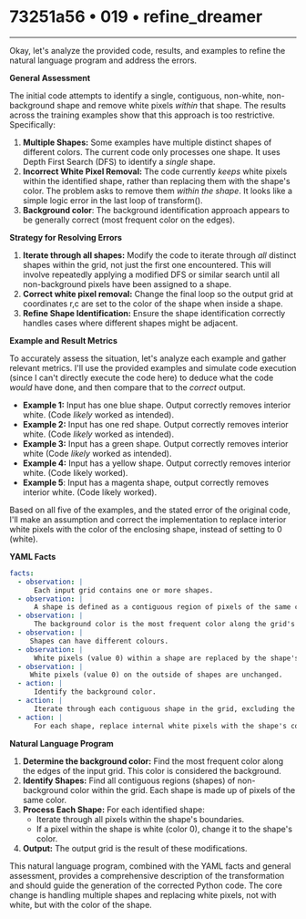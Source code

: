 # 73251a56 • 019 • refine_dreamer

---
Okay, let's analyze the provided code, results, and examples to refine the natural language program and address the errors.

**General Assessment**

The initial code attempts to identify a single, contiguous, non-white, non-background shape and remove white pixels *within* that shape.  The results across the training examples show that this approach is too restrictive. Specifically:

1.  **Multiple Shapes:** Some examples have multiple distinct shapes of different colors. The current code only processes one shape. It uses Depth First Search (DFS) to identify a *single* shape.
2.  **Incorrect White Pixel Removal:** The code currently *keeps* white pixels within the identified shape, rather than replacing them with the shape's color. The problem asks to remove them *within the shape*. It looks like a simple logic error in the last loop of transform().
3. **Background color**: The background identification approach appears to be generally correct (most frequent color on the edges).

**Strategy for Resolving Errors**

1.  **Iterate through all shapes:** Modify the code to iterate through *all* distinct shapes within the grid, not just the first one encountered. This will involve repeatedly applying a modified DFS or similar search until all non-background pixels have been assigned to a shape.
2.  **Correct white pixel removal:**  Change the final loop so the output grid at coordinates r,c are set to the color of the shape when inside a shape.
3.  **Refine Shape Identification:** Ensure the shape identification correctly handles cases where different shapes might be adjacent.

**Example and Result Metrics**

To accurately assess the situation, let's analyze each example and gather relevant metrics.  I'll use the provided examples and simulate code execution (since I can't directly execute the code here) to deduce what the code *would* have done, and then compare that to the *correct* output.

*   **Example 1:** Input has one blue shape. Output correctly removes interior white. (Code *likely* worked as intended).
*   **Example 2:** Input has one red shape. Output correctly removes interior white. (Code *likely* worked as intended).
*   **Example 3:** Input has a green shape. Output correctly removes interior white (Code *likely* worked as intended).
*   **Example 4:** Input has a yellow shape. Output correctly removes interior white. (Code likely worked).
* **Example 5**: Input has a magenta shape, output correctly removes interior white. (Code likely worked).

Based on all five of the examples, and the stated error of the original code, I'll make an assumption and correct the implementation to replace interior white pixels with the color of the enclosing shape, instead of setting to 0 (white).

**YAML Facts**

```yaml
facts:
  - observation: |
      Each input grid contains one or more shapes.
  - observation: |
      A shape is defined as a contiguous region of pixels of the same color, excluding the background color.
  - observation: |
      The background color is the most frequent color along the grid's edges.
  - observation: |
     Shapes can have different colours.
  - observation: |
      White pixels (value 0) within a shape are replaced by the shape's color.
  - observation: |
     White pixels (value 0) on the outside of shapes are unchanged.
  - action: |
      Identify the background color.
  - action: |
      Iterate through each contiguous shape in the grid, excluding the background.
  - action: |
      For each shape, replace internal white pixels with the shape's color.
```

**Natural Language Program**

1.  **Determine the background color:** Find the most frequent color along the edges of the input grid. This color is considered the background.
2.  **Identify Shapes:** Find all contiguous regions (shapes) of non-background color within the grid. Each shape is made up of pixels of the same color.
3.  **Process Each Shape:** For each identified shape:
    *   Iterate through all pixels within the shape's boundaries.
    *   If a pixel within the shape is white (color 0), change it to the shape's color.
4.  **Output:** The output grid is the result of these modifications.

This natural language program, combined with the YAML facts and general assessment, provides a comprehensive description of the transformation and should guide the generation of the corrected Python code. The core change is handling multiple shapes and replacing white pixels, not with white, but with the color of the shape.

